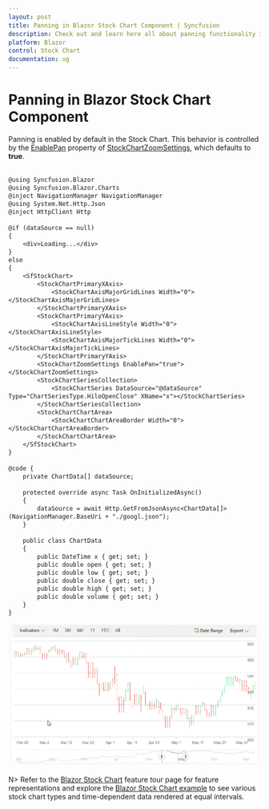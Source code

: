 ```yaml
---
layout: post
title: Panning in Blazor Stock Chart Component | Syncfusion
description: Check out and learn here all about panning functionality in the Syncfusion Blazor Stock Chart component.
platform: Blazor
control: Stock Chart
documentation: ug
---
```


# Panning in Blazor Stock Chart Component 

Panning is enabled by default in the Stock Chart. This behavior is controlled by the [EnablePan](https://help.syncfusion.com/cr/blazor/Syncfusion.Blazor.Charts.StockChartZoomSettings.html#Syncfusion_Blazor_Charts_StockChartZoomSettings_EnablePan) property of [StockChartZoomSettings](https://help.syncfusion.com/cr/blazor/Syncfusion.Blazor.Charts.StockChartZoomSettings.html), which defaults to **true**.

```cshtml

@using Syncfusion.Blazor
@using Syncfusion.Blazor.Charts
@inject NavigationManager NavigationManager
@using System.Net.Http.Json
@inject HttpClient Http

@if (dataSource == null)
{
    <div>Loading...</div>
}
else
{
    <SfStockChart>
        <StockChartPrimaryXAxis>
            <StockChartAxisMajorGridLines Width="0"></StockChartAxisMajorGridLines>
        </StockChartPrimaryXAxis>
        <StockChartPrimaryYAxis>
            <StockChartAxisLineStyle Width="0"></StockChartAxisLineStyle>
            <StockChartAxisMajorTickLines Width="0"></StockChartAxisMajorTickLines>
        </StockChartPrimaryYAxis>
        <StockChartZoomSettings EnablePan="true"></StockChartZoomSettings>
        <StockChartSeriesCollection>
            <StockChartSeries DataSource="@dataSource" Type="ChartSeriesType.HiloOpenClose" XName="x"></StockChartSeries>
        </StockChartSeriesCollection>
        <StockChartChartArea>
            <StockChartChartAreaBorder Width="0"></StockChartChartAreaBorder>
        </StockChartChartArea>
    </SfStockChart>
}

@code {
    private ChartData[] dataSource;

    protected override async Task OnInitializedAsync()
    {
        dataSource = await Http.GetFromJsonAsync<ChartData[]>(NavigationManager.BaseUri + "./googl.json");
    }

    public class ChartData
    {
        public DateTime x { get; set; }
        public double open { get; set; }
        public double low { get; set; }
        public double close { get; set; }
        public double high { get; set; }
        public double volume { get; set; }
    }
}

```

![Blazor Stock Chart with Panning](images/panning.gif)

N> Refer to the [Blazor Stock Chart](https://www.syncfusion.com/blazor-components/blazor-stock-chart) feature tour page for feature representations and explore the [Blazor Stock Chart example](https://blazor.syncfusion.com/demos/stock-chart/stock-chart?theme=bootstrap5) to see various stock chart types and time-dependent data rendered at equal intervals.

